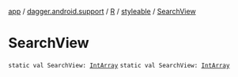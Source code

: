 [app](../../../index.md) / [dagger.android.support](../../index.md) / [R](../index.md) / [styleable](index.md) / [SearchView](./-search-view.md)

# SearchView

`static val SearchView: `[`IntArray`](https://kotlinlang.org/api/latest/jvm/stdlib/kotlin/-int-array/index.html)
`static val SearchView: `[`IntArray`](https://kotlinlang.org/api/latest/jvm/stdlib/kotlin/-int-array/index.html)